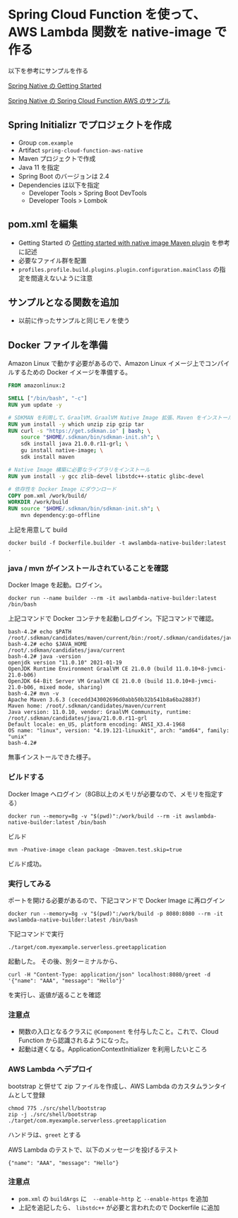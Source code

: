 # Spring Cloud Function を使って、AWS Lambda 関数を native-image で作る
以下を参考にサンプルを作る

[Spring Native の Getting Started](https://docs.spring.io/spring-native/docs/current/reference/htmlsingle/#getting-started)

[Spring Native の Spring Cloud Function AWS のサンプル](https://github.com/spring-projects-experimental/spring-graalvm-native/tree/master/spring-graalvm-native-samples/cloud-function-aws)

## Spring Initializr でプロジェクトを作成
* Group `com.example`
* Artifact `spring-cloud-function-aws-native`
* Maven プロジェクトで作成
* Java 11 を指定
* Spring Boot のバージョンは 2.4
* Dependencies は以下を指定
    * Developer Tools > Spring Boot DevTools
    * Developer Tools > Lombok

## pom.xml を編集

* Getting Started の [Getting started with native image Maven plugin](https://docs.spring.io/spring-native/docs/current/reference/htmlsingle/#getting-started-native-image) を参考に記述
* 必要なファイル群を配置
* `profiles.profile.build.plugins.plugin.configuration.mainClass` の指定を間違えないように注意

## サンプルとなる関数を追加

* 以前に作ったサンプルと同じモノを使う

## Docker ファイルを準備

Amazon Linux で動かす必要があるので、Amazon Linux イメージ上でコンパイルするための Docker イメージを準備する。

```dockerfile
FROM amazonlinux:2

SHELL ["/bin/bash", "-c"]
RUN yum update -y

# SDKMAN を利用して、GraalVM、GraalVM Native Image 拡張、Maven をインストール
RUN yum install -y which unzip zip gzip tar
RUN curl -s "https://get.sdkman.io" | bash; \
    source "$HOME/.sdkman/bin/sdkman-init.sh"; \
    sdk install java 21.0.0.r11-grl; \
    gu install native-image; \
    sdk install maven

# Native Image 構築に必要なライブラリをインストール
RUN yum install -y gcc zlib-devel libstdc++-static glibc-devel

# 依存性を Docker Image にダウンロード
COPY pom.xml /work/build/
WORKDIR /work/build
RUN source "$HOME/.sdkman/bin/sdkman-init.sh"; \
    mvn dependency:go-offline
```

上記を用意して build

```shell
docker build -f Dockerfile.builder -t awslambda-native-builder:latest .
```

### java / mvn がインストールされていることを確認

Docker Image を起動。ログイン。

```shell
docker run --name builder --rm -it awslambda-native-builder:latest /bin/bash
```

上記コマンドで Docker コンテナを起動しログイン。下記コマンドで確認。

```
bash-4.2# echo $PATH
/root/.sdkman/candidates/maven/current/bin:/root/.sdkman/candidates/java/current/bin:/usr/local/sbin:/usr/local/bin:/usr/sbin:/usr/bin:/sbin:/bin
bash-4.2# echo $JAVA_HOME
/root/.sdkman/candidates/java/current
bash-4.2# java -version
openjdk version "11.0.10" 2021-01-19
OpenJDK Runtime Environment GraalVM CE 21.0.0 (build 11.0.10+8-jvmci-21.0-b06)
OpenJDK 64-Bit Server VM GraalVM CE 21.0.0 (build 11.0.10+8-jvmci-21.0-b06, mixed mode, sharing)
bash-4.2# mvn -v
Apache Maven 3.6.3 (cecedd343002696d0abb50b32b541b8a6ba2883f)
Maven home: /root/.sdkman/candidates/maven/current
Java version: 11.0.10, vendor: GraalVM Community, runtime: /root/.sdkman/candidates/java/21.0.0.r11-grl
Default locale: en_US, platform encoding: ANSI_X3.4-1968
OS name: "linux", version: "4.19.121-linuxkit", arch: "amd64", family: "unix"
bash-4.2# 
```

無事インストールできた様子。

### ビルドする

Docker Image へログイン（8GB以上のメモリが必要なので、メモリを指定する）

```shell
docker run --memory=8g -v "$(pwd)":/work/build --rm -it awslambda-native-builder:latest /bin/bash
```

ビルド

```shell
mvn -Pnative-image clean package -Dmaven.test.skip=true
```

ビルド成功。

### 実行してみる

ポートを開ける必要があるので、下記コマンドで Docker Image に再ログイン

```shell
docker run --memory=8g -v "$(pwd)":/work/build -p 8080:8080 --rm -it awslambda-native-builder:latest /bin/bash
```

下記コマンドで実行

```shell
./target/com.myexample.serverless.greetapplication
```

起動した。
その後、別ターミナルから、

```
curl -H "Content-Type: application/json" localhost:8080/greet -d '{"name": "AAA", "message": "Hello"}'
```

を実行し、返値が返ることを確認

### 注意点
* 関数の入口となるクラスに `@Component` を付与したこと。これで、Cloud Function から認識されるようになった。
* 起動は遅くなる。ApplicationContextInitializer を利用したいところ
  
### AWS Lambda へデプロイ

bootstrap と併せて zip ファイルを作成し、AWS Lambda のカスタムランタイムとして登録

```
chmod 775 ./src/shell/bootstrap
zip -j ./src/shell/bootstrap ./target/com.myexample.serverless.greetapplication
```

ハンドラは、`greet` とする

AWS Lambda のテストで、以下のメッセージを投げるテスト

```
{"name": "AAA", "message": "Hello"}
```

###  注意点

* `pom.xml` の `buildArgs` に　`--enable-http` と `--enable-https` を追加
* 上記を追記したら、 `libstdc++` が必要と言われたので Dockerfile に追加




